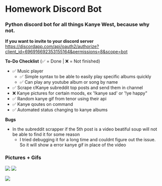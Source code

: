 # Homework Discord Bot
### Python discord bot for all things Kanye West, because why not.

**If you want to invite to your discord server**
https://discordapp.com/api/oauth2/authorize?client_id=696916692353155164&permissions=8&scope=bot

**To-Do Checklist**
(:white_check_mark: = Done | :x: = Not finished)
  - :white_check_mark: Music player 
    - :white_check_mark: Simple syntax to be able to easily play specific albums quickly
    - :white_check_mark: Can play any youtube album or song by name 
  - :white_check_mark: Scrape r/Kanye subreddit top posts and send them in channel
  - :x: Kanye pictures for certain moods, ex '!kanye sad' or '!ye happy"
  - :white_check_mark: Random kanye gif from tenor using their api
  - :white_check_mark: Kanye qoutes on command
  - :white_check_mark: Automated status changing to kanye albums
  
**Bugs**
  - In the subreddit scrapper if the 5th post is a video beatiful soup will not be able to find it for some reason
    - I tried debugging it for a long time and couldnt figure out the issue. So it will show a error kanye gif in place of the video

### Pictures + Gifs
<img src="https://i.imgur.com/iRfiZYu.png"/>

<img src="https://i.imgur.com/PkovK6u.png"/>

![](HELPERS/KanyeBot1.gif)
